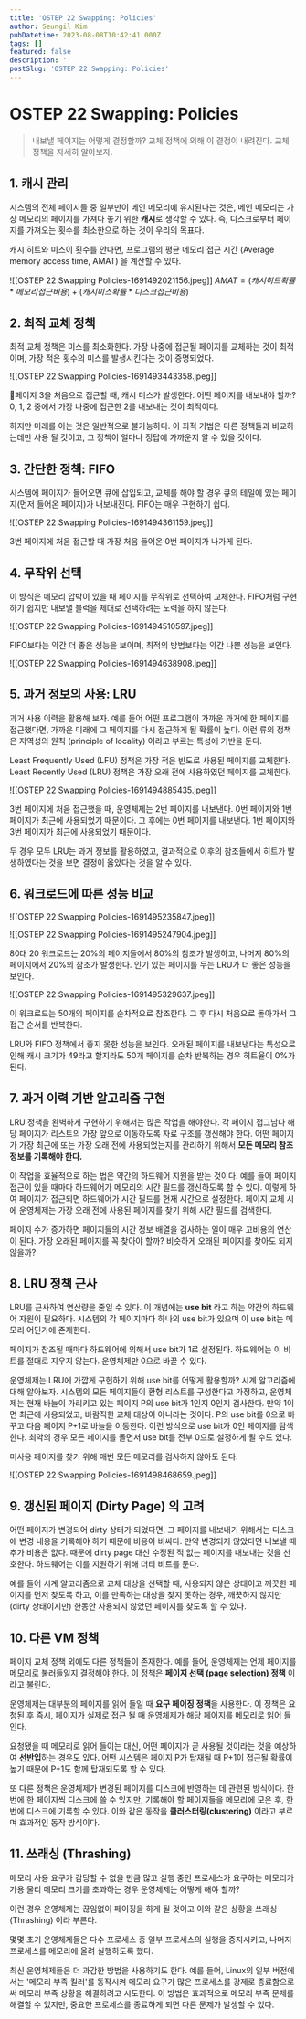 ```yaml
---
title: 'OSTEP 22 Swapping: Policies'
author: Seungil Kim
pubDatetime: 2023-08-08T10:42:41.000Z
tags: []
featured: false
description: ''
postSlug: 'OSTEP 22 Swapping: Policies'
---
```

# OSTEP 22 Swapping: Policies

> 내보낼 페이지는 어떻게 결정할까?
> 교체 정책에 의해 이 결정이 내려진다. 교체 정책을 자세히 알아보자.

## 1. 캐시 관리 

시스템의 전체 페이지들 중 일부만이 메인 메모리에 유지된다는 것은, 메인 메모리는 가상 메모리의 페이지를 가져다 놓기 위한 **캐시**로 생각할 수 있다. 즉, 디스크로부터 페이지를 가져오는 횟수를 최소한으로 하는 것이 우리의 목표다.

캐시 히트와 미스이 횟수를 안다면, 프로그램의 평균 메모리 접근 시간 (Average memory access time, AMAT) 을 계산할 수 있다. 

![[OSTEP 22 Swapping Policies-1691492021156.jpeg]]
$AMAT = (캐시 히트 확률 * 메모리 접근 비용) + (캐시 미스 확률 * 디스크 접근 비용)$
## 2. 최적 교체 정책

최적 교체 정책은 미스를 최소화한다. 가장 나중에 접근될 페이지를 교체하는 것이 최적이며, 가장 적은 횟수의 미스를 발생시킨다는 것이 증명되었다. 

![[OSTEP 22 Swapping Policies-1691493443358.jpeg]]

페이지 3을 처음으로 접근할 때, 캐시 미스가 발생한다. 어떤 페이지를 내보내야 할까? 0, 1, 2 중에서 가장 나중에 접근한 2를 내보내는 것이 최적이다. 

하지만 미래를 아는 것은 일반적으로 불가능하다. 이 최적 기법은 다른 정책들과 비교하는데만 사용 될 것이고, 그 정책이 얼마나 정답에 가까운지 알 수 있을 것이다.

## 3. 간단한 정책: FIFO

시스템에 페이지가 들어오면 큐에 삽입되고, 교체를 해야 할 경우 큐의 테일에 있는 페이지(먼저 들어온 페이지)가 내보내진다. FIFO는 매우 구현하기 쉽다. 

![[OSTEP 22 Swapping Policies-1691494361159.jpeg]]

3번 페이지에 처음 접근할 때 가장 처음 들어온 0번 페이지가 나가게 된다.

## 4. 무작위 선택

이 방식은 메모리 압박이 있을 때 페이지를 무작위로 선택하여 교체한다. FIFO처럼 구현하기 쉽지만 내보낼 블럭을 제대로 선택하려는 노력을 하지 않는다.

![[OSTEP 22 Swapping Policies-1691494510597.jpeg]]

FIFO보다는 약간 더 좋은 성능을 보이며, 최적의 방법보다는 약간 나쁜 성능을 보인다. 

![[OSTEP 22 Swapping Policies-1691494638908.jpeg]]

## 5. 과거 정보의 사용: LRU

과거 사용 이력을 활용해 보자. 예를 들어 어떤 프로그램이 가까운 과거에 한 페이지를 접근했다면, 가까운 미래에 그 페이지를 다시 접근하게 될 확률이 높다. 이런 류의 정책은 지역성의 원칙 (principle of locality) 이라고 부르는 특성에 기반을 둔다.

Least Frequently Used (LFU) 정책은 가장 적은 빈도로 사용된 페이지를 교체한다. Least Recently Used (LRU) 정책은 가장 오래 전에 사용하였던 페이지를 교체한다. 

![[OSTEP 22 Swapping Policies-1691494885435.jpeg]]

3번 페이지에 처음 접근했을 때, 운영체제는 2번 페이지를 내보낸다. 0번 페이지와 1번 페이지가 최근에 사용되었기 때문이다. 그 후에는 0번 페이지를 내보낸다. 1번 페이지와 3번 페이지가 최근에 사용되었기 때문이다. 

두 경우 모두 LRU는 과거 정보를 활용하였고, 결과적으로 이후의 참조들에서 히트가 발생하였다는 것을 보면 결정이 옳았다는 것을 알 수 있다. 

## 6. 워크로드에 따른 성능 비교

![[OSTEP 22 Swapping Policies-1691495235847.jpeg]]

![[OSTEP 22 Swapping Policies-1691495247904.jpeg]]

80대 20 워크로드는 20%의 페이지들에서 80%의 참조가 발생하고, 나머지 80%의 페이지에서 20%의 참조가 발생한다. 인기 있는 페이지를 두는 LRU가 더 좋은 성능을 보인다.

![[OSTEP 22 Swapping Policies-1691495329637.jpeg]]

이 워크로드는 50개의 페이지를 순차적으로 참조한다. 그 후 다시 처음으로 돌아가서 그 접근 순서를 반복한다. 

LRU와 FIFO 정책에서 좋지 못한 성능을 보인다. 오래된 페이지를 내보낸다는 특성으로 인해 캐시 크기가 49라고 할지라도 50개 페이지를 순차 반복하는 경우 히트율이 0%가 된다.

## 7. 과거 이력 기반 알고리즘 구현

LRU 정책을 완벽하게 구현하기 위해서는 많은 작업을 해야한다. 각 페이지 접그남다 해당 페이지가 리스트의 가장 앞으로 이동하도록 자료 구조를 갱신해야 한다. 어떤 페이지가 가장 최근에 또는 가장 오래 전에 사용되었는지를 관리하기 위해서 **모든 메모리 참조 정보를 기록해야 한다.**

이 작업을 효율적으로 하는 법은 약간의 하드웨어 지원을 받는 것이다.
예를 들어 페이지 접근이 있을 때마다 하드웨어가 메모리의 시간 필드를 갱신하도록 할 수 있다. 이렇게 하여 페이지가 접근되면 하드웨어가 시간 필드를 현재 시간으로 설정한다. 페이지 교체 시에 운영체제는 가장 오래 전에 사용된 페이지를 찾기 위해 시간 필드를 검색한다. 

페이지 수가 증가하면 페이지들의 시간 정보 배열을 검사하는 일이 매우 고비용의 연산이 된다. 가장 오래된 페이지를 꼭 찾아야 할까? 비슷하게 오래된 페이지를 찾아도 되지 않을까?

## 8. LRU 정책 근사

LRU를 근사하여 연산량을 줄일 수 있다. 이 개념에는 **use bit** 라고 하는 약간의 하드웨어 자원이 필요하다. 시스템의 각 페이지마다 하나의 use bit가 있으며 이 use bit는 메모리 어딘가에 존재한다. 

페이지가 참조될 때마다 하드웨어에 의해서 use bit가 1로 설정된다. 하드웨어는 이 비트를 절대로 지우지 않는다. 운영체제만 0으로 바꿀 수 있다. 

운영체제는 LRU에 가깝게 구현하기 위해 use bit를 어떻게 활용할까?
시계 알고리즘에 대해 알아보자. 시스템의 모든 페이지들이 환형 리스트를 구성한다고 가정하고, 운영체제는 현재 바늘이 가리키고 있는 페이지 P의 use bit가 1인지 0인지 검사한다. 만약 1이면 최근에 사용되었고, 바람직한 교체 대상이 아니라는 것이다. P의 use bit를 0으로 바꾸고 다음 페이지 P+1로 바늘을 이동한다. 이런 방식으로 use bit가 0인 페이지를 탐색한다. 최악의 경우 모든 페이지를 돌면서 use bit를 전부 0으로 설정하게 될 수도 있다.

미사용 페이지를 찾기 위해 매번 모든 메모리를 검사하지 않아도 된다. 

![[OSTEP 22 Swapping Policies-1691498468659.jpeg]]

## 9. 갱신된 페이지 (Dirty Page) 의 고려

어떤 페이지가 변경되어 dirty 상태가 되었다면, 그 페이지를 내보내기 위해서는 디스크에 변경 내용을 기록해야 하기 때문에 비용이 비싸다. 만약 변경되지 않았다면 내보낼 때 추가 비용은 없다. 때문에 dirty page 대신 수정된 적 없는 페이지를 내보내는 것을 선호한다. 하드웨어는 이를 지원하기 위해 더티 비트를 둔다. 

예를 들어 시계 알고리즘으로 교체 대상을 선택할 때, 사용되지 않은 상태이고 깨끗한 페이지를 먼저 찾도록 하고, 이를 만족하는 대상을 찾지 못하는 경우, 깨끗하지 않지만 (dirty 상태이지만) 한동안 사용되지 않았던 페이지를 찾도록 할 수 있다.

## 10. 다른 VM 정책

페이지 교체 정책 외에도 다른 정책들이 존재한다.
예를 들어, 운영체제는 언제 페이지를 메모리로 불러들일지 결정해야 한다. 이 정책은 **페이지 선택 (page selection) 정책** 이라고 불린다.

운영체제는 대부분의 페이지를 읽어 들일 때 **요구 페이징 정책**을 사용한다. 이 정책은 요청된 후 즉시, 페이지가 실제로 접근 될 때 운영체제가 해당 페이지를 메모리로 읽어 들인다. 

요청됐을 때 메모리로 읽어 들이는 대신, 어떤 페이지가 곧 사용될 것이라는 것을 예상하여 **선반입**하는 경우도 있다. 어떤 시스템은 페이지 P가 탑재될 때 P+1이 접근될 확률이 높기 때문에 P+1도 함께 탑재되도록 할 수 있다.

또 다른 정책은 운영체제가 변경된 페이지를 디스크에 반영하는 데 관련된 방식이다. 한 번에 한 페이지씩 디스크에 쓸 수 있지만, 기록해야 할 페이지들을 메모리에 모은 후, 한 번에 디스크에 기록할 수 있다. 이와 같은 동작을 **클러스터링(clustering)** 이라고 부르며 효과적인 동작 방식이다. 

## 11. 쓰래싱 (Thrashing)

메모리 사용 요구가 감당할 수 없을 만큼 많고 실행 중인 프로세스가 요구하는 메모리가 가용 물리 메모리 크기를 초과하는 경우 운영체제는 어떻게 해야 할까?

이런 경우 운영체제는 끊임없이 페이징을 하게 될 것이고 이와 같은 상황을 쓰래싱 (Thrashing) 이라 부른다. 

몇몇 초기 운영체제들은 다수 프로세스 중 일부 프로세스의 실행을 중지시키고, 나머지 프로세스를 메모리에 올려 실행하도록 했다.

최신 운영체제들은 더 과감한 방법을 사용하기도 한다. 예를 들어, Linux의 일부 버전에서는 '메모리 부족 킬러'를 동작시켜 메모리 요구가 많은 프로세스를 강제로 종료함으로써 메모리 부족 상황을 해결하려고 시도한다. 
이 방법은 효과적으로 메모리 부족 문제를 해결할 수 있지만, 중요한 프로세스를 종료하게 되면 다른 문제가 발생할 수 있다.
